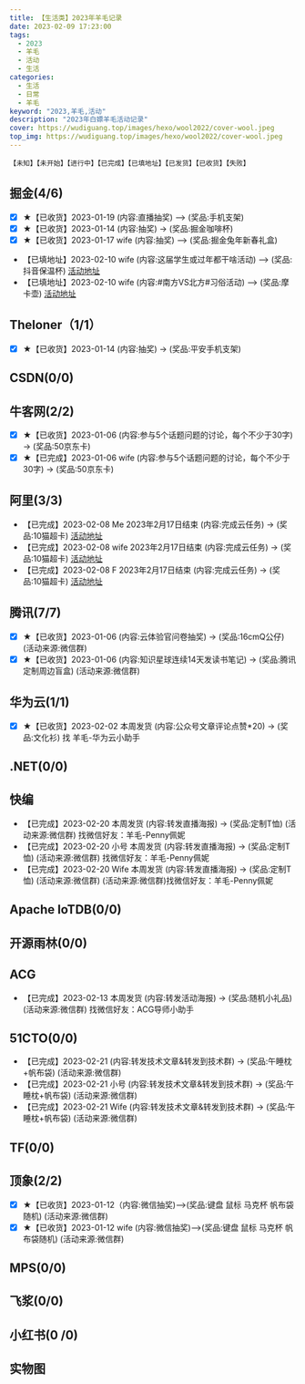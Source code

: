 ```yaml
---
title: 【生活类】2023年羊毛记录
date: 2023-02-09 17:23:00
tags: 
  - 2023
  - 羊毛
  - 活动
  - 生活
categories: 
  - 生活
  - 日常
  - 羊毛
keyword: "2023,羊毛,活动"
description: "2023年白嫖羊毛活动记录"
cover: https://wudiguang.top/images/hexo/wool2022/cover-wool.jpeg
top_img: https://wudiguang.top/images/hexo/wool2022/cover-wool.jpeg
---
```


`【未知】【未开始】【进行中】【已完成】【已填地址】【已发货】【已收货】【失败】`


## 掘金(4/6)
- [X] ★【已收货】2023-01-19 (内容:直播抽奖) --> (奖品:手机支架) 
- [X] ★【已收货】2023-01-14  (内容:抽奖) -> (奖品:掘金咖啡杯)
- [X] ★【已收货】2023-01-17 wife (内容:抽奖) --> (奖品:掘金兔年新春礼盒) 
- 【已填地址】2023-02-10 wife (内容:这届学生或过年都干啥活动) --> (奖品:抖音保温杯) [活动地址](https://juejin.cn/pin/7188103733543174200) 
- 【已填地址】2023-02-10 wife (内容:#南方VS北方#习俗活动) --> (奖品:摩卡壶) [活动地址](https://juejin.cn/pin/7194755515329544249) 

## Theloner（1/1）
- [X] ★【已收货】2023-01-14  (内容:抽奖) -> (奖品:平安手机支架)

## CSDN(0/0)

## 牛客网(2/2)
- [X] ★【已收货】2023-01-06 (内容:参与5个话题问题的讨论，每个不少于30字) -> (奖品:50京东卡) 
- [X] ★【已完成】2023-01-06 wife (内容:参与5个话题问题的讨论，每个不少于30字) -> (奖品:50京东卡) 

## 阿里(3/3)
- 【已完成】2023-02-08 Me 2023年2月17日结束 (内容:完成云任务) -> (奖品:10猫超卡) [活动地址](https://developer.aliyun.com/adc/series/activity/SAE?utm_content=m_1000367799) 
- 【已完成】2023-02-08 wife 2023年2月17日结束 (内容:完成云任务) -> (奖品:10猫超卡) [活动地址](https://developer.aliyun.com/adc/series/activity/SAE?utm_content=m_1000367799)
- 【已完成】2023-02-08 F 2023年2月17日结束 (内容:完成云任务) -> (奖品:10猫超卡) [活动地址](https://developer.aliyun.com/adc/series/activity/SAE?utm_content=m_1000367799)

## 腾讯(7/7)
- [X] ★【已收货】2023-01-06 (内容:云体验官问卷抽奖) -> (奖品:16cmQ公仔)  (活动来源:微信群)
- [X] ★【已收货】2023-01-06 (内容:知识星球连续14天发读书笔记) -> (奖品:腾讯定制周边盲盒)  (活动来源:微信群)

## 华为云(1/1)
- [X] ★【已收货】2023-02-02 本周发货 (内容:公众号文章评论点赞*20) -> (奖品:文化衫) 找 羊毛-华为云小助手

## .NET(0/0)

## 快编
- 【已完成】2023-02-20 本周发货 (内容:转发直播海报) -> (奖品:定制T恤) (活动来源:微信群) 找微信好友：羊毛-Penny佩妮
- 【已完成】2023-02-20 小号 本周发货 (内容:转发直播海报) -> (奖品:定制T恤) (活动来源:微信群) 找微信好友：羊毛-Penny佩妮
- 【已完成】2023-02-20 Wife 本周发货 (内容:转发直播海报) -> (奖品:定制T恤) (活动来源:微信群) (活动来源:微信群)找微信好友：羊毛-Penny佩妮

## Apache IoTDB(0/0) 

## 开源雨林(0/0)

## ACG
- 【已完成】2023-02-13 本周发货 (内容:转发活动海报) -> (奖品:随机小礼品) (活动来源:微信群) 找微信好友：ACG导师小助手

## 51CTO(0/0)
- 【已完成】2023-02-21 (内容:转发技术文章&转发到技术群) -> (奖品:午睡枕+帆布袋) (活动来源:微信群) 
- 【已完成】2023-02-21 小号 (内容:转发技术文章&转发到技术群) -> (奖品:午睡枕+帆布袋) (活动来源:微信群) 
- 【已完成】2023-02-21 Wife (内容:转发技术文章&转发到技术群) -> (奖品:午睡枕+帆布袋) (活动来源:微信群) 

## TF(0/0)

## 顶象(2/2)
- [X] ★【已收货】2023-01-12（内容:微信抽奖)-->(奖品:键盘 鼠标 马克杯 帆布袋随机) (活动来源:微信群) 
- [X] ★【已收货】2023-01-12 wife (内容:微信抽奖)-->(奖品:键盘 鼠标 马克杯 帆布袋随机) (活动来源:微信群) 

## MPS(0/0)

## 飞浆(0/0)

## 小红书(0 /0)

## 实物图